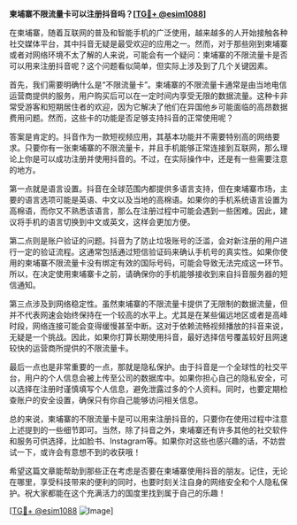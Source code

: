 **柬埔寨不限流量卡可以注册抖音吗？[[TG💪+ @esim1088](https://t.me/s/esim1088)]**

在柬埔寨，随着互联网的普及和智能手机的广泛使用，越来越多的人开始接触各种社交媒体平台，其中抖音无疑是最受欢迎的应用之一。然而，对于那些刚到柬埔寨或者对网络环境不太了解的人来说，可能会有一个疑问：柬埔寨的不限流量卡是否可以用来注册抖音呢？这个问题看似简单，但实际上涉及到了几个关键因素。

首先，我们需要明确什么是“不限流量卡”。柬埔寨的不限流量卡通常是由当地电信运营商提供的服务，用户购买后可以在一定时间内享受无限的数据流量。这种卡非常受游客和短期居住者的欢迎，因为它解决了他们在异国他乡可能面临的高昂数据费用问题。然而，这些卡的功能是否足够支持抖音的正常使用呢？

答案是肯定的。抖音作为一款短视频应用，其基本功能并不需要特别高的网络要求。只要你有一张柬埔寨的不限流量卡，并且手机能够正常连接到互联网，那么理论上你是可以成功注册并使用抖音的。不过，在实际操作中，还是有一些需要注意的地方。

第一点就是语言设置。抖音在全球范围内都提供多语言支持，但在柬埔寨市场，主要的语言选项可能是英语、中文以及当地的高棉语。如果你的手机系统语言设置为高棉语，而你又不熟悉该语言，那么在注册过程中可能会遇到一些困难。因此，建议将手机的语言切换到中文或英文，这样会更加方便。

第二点则是账户验证的问题。抖音为了防止垃圾账号的泛滥，会对新注册的用户进行一定的验证流程。这通常包括通过短信验证码来确认手机号的真实性。如果你使用的柬埔寨不限流量卡没有绑定有效的国际号码，可能会导致无法完成这一环节。所以，在决定使用柬埔寨卡之前，请确保你的手机能够接收到来自抖音服务器的短信通知。

第三点涉及到网络稳定性。虽然柬埔寨的不限流量卡提供了无限制的数据流量，但并不代表网速会始终保持在一个较高的水平上。尤其是在某些偏远地区或者是高峰时段，网络连接可能会变得缓慢甚至中断。这对于依赖流畅视频播放的抖音来说，无疑是一个挑战。因此，如果你打算长期使用抖音，最好选择信号覆盖较好且网速较快的运营商所提供的不限流量卡。

最后一点也是非常重要的一点，那就是隐私保护。由于抖音是一个全球性的社交平台，用户的个人信息会被上传至公司的数据库中。如果你担心自己的隐私安全，可以选择在注册时谨慎填写个人信息，避免泄露过多的个人资料。同时，也要定期检查账户的安全设置，确保只有你自己能够访问相关信息。

总的来说，柬埔寨的不限流量卡是可以用来注册抖音的，只要你在使用过程中注意上述提到的一些细节即可。当然，除了抖音之外，柬埔寨还有许多其他的社交软件和服务可供选择，比如脸书、Instagram等。如果你对这些也感兴趣的话，不妨尝试一下，或许会有意想不到的收获哦！

希望这篇文章能帮助到那些正在考虑是否要在柬埔寨使用抖音的朋友。记住，无论在哪里，享受科技带来的便利的同时，也要时刻关注自身的网络安全和个人隐私保护。祝大家都能在这个充满活力的国度里找到属于自己的乐趣！

[[TG💪+ @esim1088](https://t.me/s/esim1088) ![Image](https://i.postimg.cc/4NQfJmqS/Snipaste-2025-05-13-00-14-12.png)]